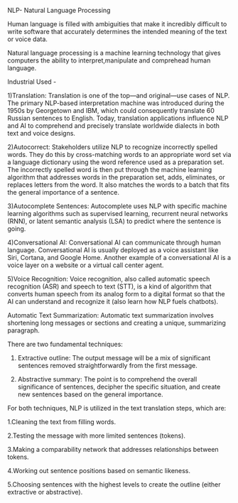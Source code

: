 NLP- Natural Language Processing

Human language is filled with ambiguities that make it incredibly difficult
to write software that accurately determines the intended meaning of the text
or voice data.

Natural language processing is a machine learning technology that gives computers
the ability to interpret,manipulate and comprehead human language.


Industrial Used -

1)Translation:
Translation is one of the top—and original—use cases of NLP. 
The primary NLP-based interpretation machine was introduced during the 1950s by Georgetown and IBM, which could consequently translate 60 Russian sentences to English. 
Today, translation applications influence NLP and AI to comprehend and precisely translate worldwide dialects in both text and voice designs.

‍2)Autocorrect:
Stakeholders utilize NLP to recognize incorrectly spelled words. 
They do this by cross-matching words to an appropriate word set via a language dictionary using the word reference used as a preparation set. 
The incorrectly spelled word is then put through the machine learning algorithm that addresses words in the preparation set, adds, eliminates, or replaces letters from the word. 
It also matches the words to a batch that fits the general importance of a sentence.

‍3)Autocomplete Sentences:
Autocomplete uses NLP with specific machine learning algorithms such as supervised learning, recurrent neural networks (RNN), or latent semantic analysis (LSA) to predict where the sentence is going. 

‍4)Conversational AI:
Conversational AI can communicate through human language. 
Conversational AI is usually deployed as a voice assistant like Siri, Cortana, and Google Home. 
Another example of a conversational AI is a voice layer on a website or a virtual call center agent.

‍5)Voice Recognition:
Voice recognition, also called automatic speech recognition (ASR) and speech to text (STT), is a kind of algorithm that converts human speech from 
its analog form  to a digital format so that the AI can understand and recognize it (also learn how NLP fuels chatbots). 


Automatic Text Summarization:
Automatic text summarization involves shortening long messages or sections and creating a unique, summarizing paragraph. 

There are two fundamental techniques:

1. Extractive outline:
   The output message will be a mix of significant sentences removed straightforwardly from the first message.
   
3. Abstractive summary:
   The point is to comprehend the overall significance of sentences, decipher the specific situation, and create new sentences based on the general importance. 


‍For both techniques, NLP is utilized in the text translation steps, which are: 

1.Cleaning the text from filling words.

2.Testing the message with more limited sentences (tokens).

3.Making a comparability network that addresses relationships between tokens.

4.Working out sentence positions based on semantic likeness.
  
5.Choosing sentences with the highest levels to create the outline (either extractive or abstractive).
